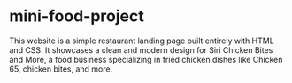 # mini-food-project
This website is a simple restaurant landing page built entirely with HTML and CSS. It showcases a clean and modern design for Siri Chicken Bites and More, a food business specializing in fried chicken dishes like Chicken 65, chicken bites, and more.
